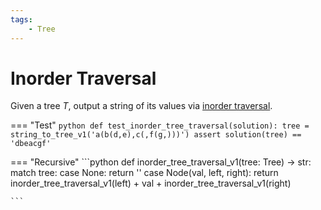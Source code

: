 ```yaml
---
tags:
    - Tree
---
```


# Inorder Traversal

Given a tree $T$, output a string of its values via [inorder traversal](https://en.wikipedia.org/wiki/Tree_traversal#Depth-first_search).

=== "Test"
    ```python
    def test_inorder_tree_traversal(solution):
        tree = string_to_tree_v1('a(b(d,e),c(,f(g,)))')
        assert solution(tree) == 'dbeacgf'
    ```

=== "Recursive"
    ```python
    def inorder_tree_traversal_v1(tree: Tree) -> str:
        match tree:
            case None: 
                return ''
            case Node(val, left, right): 
                return inorder_tree_traversal_v1(left) + val + inorder_tree_traversal_v1(right)

    ```